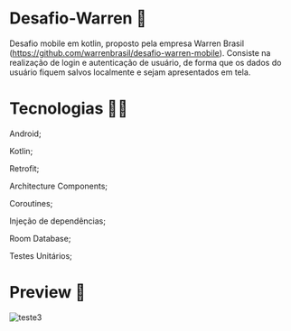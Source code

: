 # Desafio-Warren 📱
Desafio mobile em kotlin, proposto pela empresa Warren Brasil (https://github.com/warrenbrasil/desafio-warren-mobile). Consiste na realização de login e autenticação
de usuário, de forma que os dados do usuário fiquem salvos localmente e sejam apresentados em tela.


# Tecnologias 👨‍💻
Android;

Kotlin;

Retrofit;

Architecture Components;

Coroutines;

Injeção de dependências;

Room Database;

Testes Unitários;

# Preview 🎥
![teste3](https://github.com/rib-bruno/Desafio-Warren/assets/117667270/3a9a700c-9763-482b-b6c5-f9e46356adfa)
